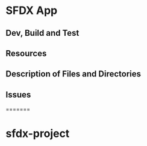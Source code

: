 # SFDX  App

## Dev, Build and Test


## Resources


## Description of Files and Directories


## Issues


=======
# sfdx-project
